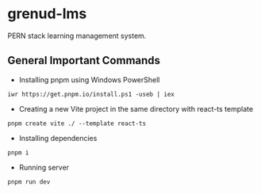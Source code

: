 # grenud-lms
PERN stack learning management system.

## General Important Commands
- Installing pnpm using Windows PowerShell
```
iwr https://get.pnpm.io/install.ps1 -useb | iex
```

- Creating a new Vite project in the same directory with react-ts template
```
pnpm create vite ./ --template react-ts   
```

- Installing dependencies
```
pnpm i
```

- Running server
```
pnpm run dev
```
